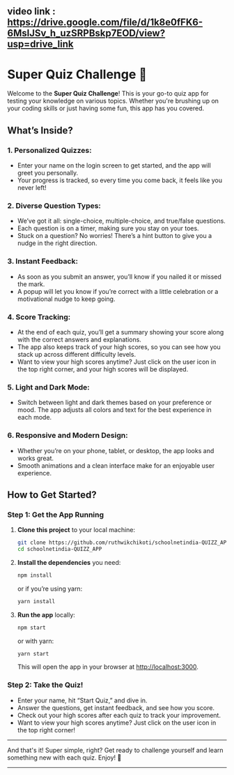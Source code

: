video link : https://drive.google.com/file/d/1k8e0fFK6-6MslJSv_h_uzSRPBskp7EOD/view?usp=drive_link
---

# Super Quiz Challenge 🚀

Welcome to the **Super Quiz Challenge**! This is your go-to quiz app for testing your knowledge on various topics. Whether you're brushing up on your coding skills or just having some fun, this app has you covered.

## What’s Inside?

### 1. **Personalized Quizzes:**
   - Enter your name on the login screen to get started, and the app will greet you personally.
   - Your progress is tracked, so every time you come back, it feels like you never left!

### 2. **Diverse Question Types:**
   - We’ve got it all: single-choice, multiple-choice, and true/false questions.
   - Each question is on a timer, making sure you stay on your toes.
   - Stuck on a question? No worries! There’s a hint button to give you a nudge in the right direction.

### 3. **Instant Feedback:**
   - As soon as you submit an answer, you’ll know if you nailed it or missed the mark.
   - A popup will let you know if you’re correct with a little celebration or a motivational nudge to keep going.

### 4. **Score Tracking:**
   - At the end of each quiz, you’ll get a summary showing your score along with the correct answers and explanations.
   - The app also keeps track of your high scores, so you can see how you stack up across different difficulty levels.
   - Want to view your high scores anytime? Just click on the user icon in the top right corner, and your high scores will be displayed.

### 5. **Light and Dark Mode:**
   - Switch between light and dark themes based on your preference or mood. The app adjusts all colors and text for the best experience in each mode.

### 6. **Responsive and Modern Design:**
   - Whether you’re on your phone, tablet, or desktop, the app looks and works great.
   - Smooth animations and a clean interface make for an enjoyable user experience.

## How to Get Started?

### Step 1: Get the App Running

1. **Clone this project** to your local machine:

   ```bash
   git clone https://github.com/ruthwikchikoti/schoolnetindia-QUIZZ_APP.git
   cd schoolnetindia-QUIZZ_APP
   ```

2. **Install the dependencies** you need:

   ```bash
   npm install
   ```
   or if you’re using yarn:

   ```bash
   yarn install
   ```

3. **Run the app** locally:

   ```bash
   npm start
   ```
   or with yarn:

   ```bash
   yarn start
   ```

   This will open the app in your browser at [http://localhost:3000](http://localhost:3000).

### Step 2: Take the Quiz!

- Enter your name, hit “Start Quiz,” and dive in.
- Answer the questions, get instant feedback, and see how you score.
- Check out your high scores after each quiz to track your improvement.
- Want to view your high scores anytime? Just click on the user icon in the top right corner!

---

And that's it! Super simple, right? Get ready to challenge yourself and learn something new with each quiz. Enjoy! 🎉

---
